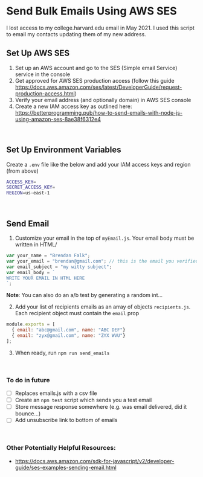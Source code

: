 # Send Bulk Emails Using AWS SES

I lost access to my college.harvard.edu email in May 2021. I used this script to email my contacts updating them of my new address.


## Set Up AWS SES

1. Set up an AWS account and go to the SES (Simple email Service) service in the console
2. Get approved for AWS SES production access (follow this guide https://docs.aws.amazon.com/ses/latest/DeveloperGuide/request-production-access.html)
3. Verify your email address (and optionally domain) in AWS SES console
4. Create a new IAM access key as outlined here: https://betterprogramming.pub/how-to-send-emails-with-node-js-using-amazon-ses-8ae38f6312e4

<br/>

## Set Up Environment Variables

Create a `.env` file like the below and add your IAM access keys and region (from above)

```bash
ACCESS_KEY=
SECRET_ACCESS_KEY=
REGION=us-east-1
```   

<br/>

## Send Email
1. Customize your email in the top of `myEmail.js`. Your email body must be written in HTML/ 
```javascript
var your_name = "Brendan Falk";
var your_email = "brendan@gmail.com"; // this is the email you verified with AWS SES
var email_subject = "my witty subject";
var email_body = ` 
WRITE YOUR EMAIL IN HTML HERE
`;
```

**Note**: You can also do an a/b test by generating a random int...


2. Add your list of recipients emails as an array of objects `recipients.js`. Each recipient object must contain the `email` prop

```javascript
module.exports = [
  { email: "abc@gmail.com", name: "ABC DEF"}
  { email: "zyx@gmail.com", name: "ZYX WVU"}
];
```

3. When ready, run `npm run send_emails`

<br/>

### To do in future
- [ ] Replaces emails.js with a csv file
- [ ] Create an `npm test` script which sends you a test email
- [ ] Store message response somewhere (e.g. was email delivered, did it bounce...)
- [ ] Add unsubscribe link to bottom of emails

<br/>

### Other Potentially Helpful Resources:

* https://docs.aws.amazon.com/sdk-for-javascript/v2/developer-guide/ses-examples-sending-email.html



